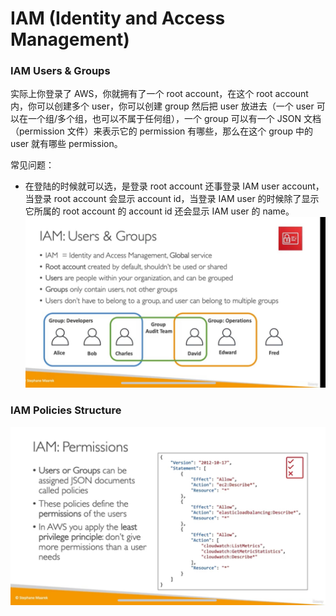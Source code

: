 # IAM (Identity and Access Management)

### IAM Users & Groups

实际上你登录了 AWS，你就拥有了一个 root account，在这个 root account 内，你可以创建多个 user，你可以创建 group 然后把 user 放进去（一个 user 可以在一个组/多个组，也可以不属于任何组），一个 group 可以有一个 JSON 文档（permission 文件）来表示它的 permission 有哪些，那么在这个 group 中的 user 就有哪些 permission。

常见问题：

- 在登陆的时候就可以选，是登录 root account 还事登录 IAM user account，当登录 root account 会显示 account id，当登录 IAM user 的时候除了显示它所属的 root account 的 account id 还会显示 IAM user 的 name。
  ![alt text](https://github.com/DarrenDuanAU/Frontend_Notebook/blob/main/Personal_Notebook/cloud/aws/udemy/images/iam-user-and-groups.jpg)

### IAM Policies Structure

![alt text](https://github.com/DarrenDuanAU/Frontend_Notebook/blob/main/Personal_Notebook/cloud/aws/udemy/images/iam-permissions.jpg)
